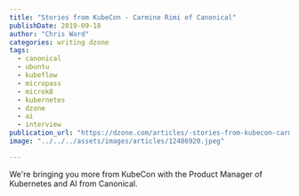 ```yaml
---
title: "Stories from KubeCon - Carmine Rimi of Canonical"
publishDate: 2019-09-18
author: "Chris Ward"
categories: writing dzone
tags:
  - canonical
  - ubuntu
  - kubeflow
  - micropass
  - microk8
  - kubernetes
  - dzone
  - ai
  - interview
publication_url: "https://dzone.com/articles/-stories-from-kubecon-carmine-rimi-of-canonical"
image: "../../../assets/images/articles/12486920.jpeg"

---
```

We're bringing you more from KubeCon with the Product Manager of Kubernetes and AI from Canonical.

